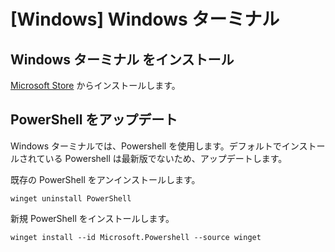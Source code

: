 # [Windows] Windows ターミナル

## Windows ターミナル をインストール

[Microsoft Store](https://apps.microsoft.com/detail/9n0dx20hk701?hl=ja-JP&gl=JP) からインストールします。

## PowerShell をアップデート

Windows ターミナルでは、Powershell を使用します。デフォルトでインストールされている Powershell は最新版でないため、アップデートします。

既存の PowerShell をアンインストールします。

```Shell
winget uninstall PowerShell
```

新規 PowerShell をインストールします。

```Shell
winget install --id Microsoft.Powershell --source winget
```
